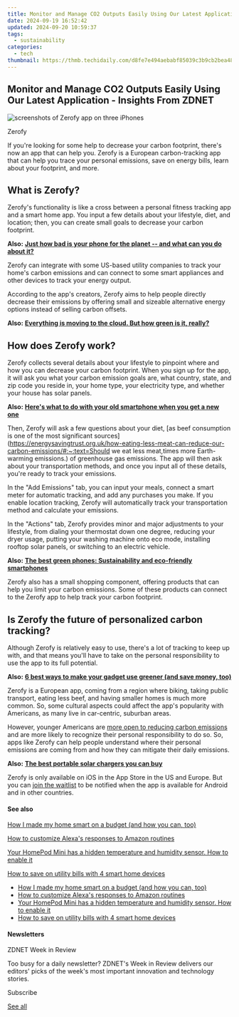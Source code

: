 ```yaml
---
title: Monitor and Manage CO2 Outputs Easily Using Our Latest Application - Insights From ZDNET
date: 2024-09-19 16:52:42
updated: 2024-09-20 10:59:37
tags:
  - sustainability
categories:
  - tech
thumbnail: https://thmb.techidaily.com/d8fe7e494aebabf85039c3b9cb2bea4831c07f6e70db93f149366565445c97d8.jpg
---
```


## Monitor and Manage CO2 Outputs Easily Using Our Latest Application - Insights From ZDNET

![screenshots of Zerofy app on three iPhones](https://www.zdnet.com/a/img/resize/4302e6e4f197658f4671bde0ba2b16e476fad72d/2023/04/20/c951f512-6471-4aad-a585-5e2332c5e98b/zerofyfinished.jpg?auto=webp&width=1280)

Zerofy

If you're looking for some help to decrease your carbon footprint, there's now an app that can help you. Zerofy is a European carbon-tracking app that can help you trace your personal emissions, save on energy bills, learn about your footprint, and more. 

## What is Zerofy?

Zerofy's functionality is like a cross between a personal fitness tracking app and a smart home app. You input a few details about your lifestyle, diet, and location; then, you can create small goals to decrease your carbon footprint. 

**Also:** [**Just how bad is your phone for the planet -- and what can you do about it?**](https://www.zdnet.com/article/just-how-bad-is-your-phone-for-the-planet-and-what-can-you-do-about-it/)

Zerofy can integrate with some US-based utility companies to track your home's carbon emissions and can connect to some smart appliances and other devices to track your energy output. 

According to the app's creators, Zerofy aims to help people directly decrease their emissions by offering small and sizeable alternative energy options instead of selling carbon offsets.

**Also:** [**Everything is moving to the cloud. But how green is it, really?**](https://www.zdnet.com/article/everything-is-moving-to-the-cloud-but-how-green-is-it-really/)

## How does Zerofy work?

Zerofy collects several details about your lifestyle to pinpoint where and how you can decrease your carbon footprint. When you sign up for the app, it will ask you what your carbon emission goals are, what country, state, and zip code you reside in, your home type, your electricity type, and whether your house has solar panels.

**Also:** [**Here's what to do with your old smartphone when you get a new one**](https://www.zdnet.com/home-and-office/sustainability/you-just-got-a-new-smartphone-heres-what-to-do-with-your-old-one/)

Then, Zerofy will ask a few questions about your diet, [as beef consumption is one of the most significant sources](https://energysavingtrust.org.uk/how-eating-less-meat-can-reduce-our-carbon-emissions/#:~:text=Should we eat less meat,times more Earth-warming emissions.) of greenhouse gas emissions. The app will then ask about your transportation methods, and once you input all of these details, you're ready to track your emissions.

In the "Add Emissions" tab, you can input your meals, connect a smart meter for automatic tracking, and add any purchases you make. If you enable location tracking, Zerofy will automatically track your transportation method and calculate your emissions. 

In the "Actions" tab, Zerofy provides minor and major adjustments to your lifestyle, from dialing your thermostat down one degree, reducing your dryer usage, putting your washing machine onto eco mode, installing rooftop solar panels, or switching to an electric vehicle. 

**Also:** [**The best green phones: Sustainability and eco-friendly smartphones**](https://www.zdnet.com/home-and-office/sustainability/best-green-phone/)

Zerofy also has a small shopping component, offering products that can help you limit your carbon emissions. Some of these products can connect to the Zerofy app to help track your carbon footprint.

## Is Zerofy the future of personalized carbon tracking?

Although Zerofy is relatively easy to use, there's a lot of tracking to keep up with, and that means you'll have to take on the personal responsibility to use the app to its full potential. 

**Also:** [**6 best ways to make your gadget use greener (and save money, too)**](https://www.zdnet.com/home-and-office/sustainability/6-best-ways-to-make-your-gadget-use-greener-and-save-money-too/)

Zerofy is a European app, coming from a region where biking, taking public transport, eating less beef, and having smaller homes is much more common. So, some cultural aspects could affect the app's popularity with Americans, as many live in car-centric, suburban areas.

However, younger Americans are [more open to reducing carbon emissions](https://www.pewresearch.org/fact-tank/2023/04/18/for-earth-day-key-facts-about-americans-views-of-climate-change-and-renewable-energy/) and are more likely to recognize their personal responsibility to do so. So, apps like Zerofy can help people understand where their personal emissions are coming from and how they can mitigate their daily emissions.

**Also:** [**The best portable solar chargers you can buy**](https://www.zdnet.com/article/best-portable-solar-charger/)

Zerofy is only available on iOS in the App Store in the US and Europe. But you can [join the waitlist](https://www.zerofy.net/waitlist.html) to be notified when the app is available for Android and in other countries. 

#### See also

[How I made my home smart on a budget (and how you can, too)](https://www.zdnet.com/article/how-i-made-my-home-smart-on-a-budget-and-how-you-can-too/ "How I made my home smart on a budget (and how you can, too)")

[How to customize Alexa's responses to Amazon routines](https://www.zdnet.com/article/how-to-customize-alexas-responses-to-routines/ "How to customize Alexa's responses to Amazon routines")

[Your HomePod Mini has a hidden temperature and humidity sensor. How to enable it](https://www.zdnet.com/article/how-to-enable-the-temperature-and-humidity-sensor-on-homepod-mini/ "Your HomePod Mini has a hidden temperature and humidity sensor. How to enable it")

[How to save on utility bills with 4 smart home devices](https://www.zdnet.com/article/how-to-save-on-utility-bills-with-4-smart-home-devices/ "How to save on utility bills with 4 smart home devices")

* [How I made my home smart on a budget (and how you can, too)](https://www.zdnet.com/article/how-i-made-my-home-smart-on-a-budget-and-how-you-can-too/ "How I made my home smart on a budget (and how you can, too)")
* [How to customize Alexa's responses to Amazon routines](https://www.zdnet.com/article/how-to-customize-alexas-responses-to-routines/ "How to customize Alexa's responses to Amazon routines")
* [Your HomePod Mini has a hidden temperature and humidity sensor. How to enable it](https://www.zdnet.com/article/how-to-enable-the-temperature-and-humidity-sensor-on-homepod-mini/ "Your HomePod Mini has a hidden temperature and humidity sensor. How to enable it")
* [How to save on utility bills with 4 smart home devices](https://www.zdnet.com/article/how-to-save-on-utility-bills-with-4-smart-home-devices/ "How to save on utility bills with 4 smart home devices")

#### Newsletters

ZDNET Week in Review

Too busy for a daily newsletter? ZDNET's Week in Review delivers our editors' picks of the week's most important innovation and technology stories.

 Subscribe

[See all](https://www.zdnet.com/newsletters/)

<ins class="adsbygoogle"
     style="display:block"
     data-ad-format="autorelaxed"
     data-ad-client="ca-pub-7571918770474297"
     data-ad-slot="1223367746"></ins>



<ins class="adsbygoogle"
     style="display:block"
     data-ad-client="ca-pub-7571918770474297"
     data-ad-slot="8358498916"
     data-ad-format="auto"
     data-full-width-responsive="true"></ins>
